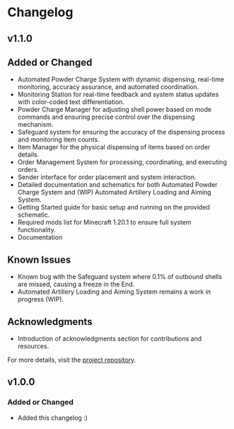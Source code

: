 # Changelog

## v1.1.0

## Added or Changed
- Automated Powder Charge System with dynamic dispensing, real-time monitoring, accuracy assurance, and automated coordination.
- Monitoring Station for real-time feedback and system status updates with color-coded text differentiation.
- Powder Charge Manager for adjusting shell power based on mode commands and ensuring precise control over the dispensing mechanism.
- Safeguard system for ensuring the accuracy of the dispensing process and monitoring item counts.
- Item Manager for the physical dispensing of items based on order details.
- Order Management System for processing, coordinating, and executing orders.
- Sender interface for order placement and system interaction.
- Detailed documentation and schematics for both Automated Powder Charge System and (WIP) Automated Artillery Loading and Aiming System.
- Getting Started guide for basic setup and running on the provided schematic.
- Required mods list for Minecraft 1.20.1 to ensure full system functionality.
- Documentation

## Known Issues
- Known bug with the Safeguard system where 0.1% of outbound shells are missed, causing a freeze in the End.
- Automated Artillery Loading and Aiming System remains a work in progress (WIP).

## Acknowledgments
- Introduction of acknowledgments section for contributions and resources.

For more details, visit the [project repository](https://github.com/JavaBoii/PixelPrecision).


## v1.0.0

### Added or Changed
- Added this changelog :)

